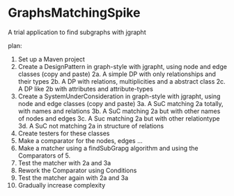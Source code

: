 # GraphsMatchingSpike
A trial application to find subgraphs with jgrapht

plan:

1. Set up a Maven project
2. Create a DesignPattern in graph-style with jgrapht, using node and edge classes (copy and paste)
2a. A simple DP with only relationships and their types
2b. A DP with relations, multiplicities and a abstract class
2c. A DP like 2b with attributes and attribute-types
3. Create a SystemUnderConsideration in graph-style with jgrapht, using node and edge classes (copy and paste)
3a. A SuC matching 2a totally, with names and relations
3b. A SuC matching 2a but with other names of nodes and edges
3c. A Suc matching 2a but with other relationtype
3d. A SuC not matching 2a in structure of relations
4. Create testers for these classes
5. Make a comparator for the nodes, edges ...
6. Make a matcher using a findSubGrapg algorithm and using the Comparators of 5.
7. Test the matcher with 2a and 3a
8. Rework the Comparator using Conditions
9. Test the matcher again with 2a and 3a
10. Gradually increase complexity